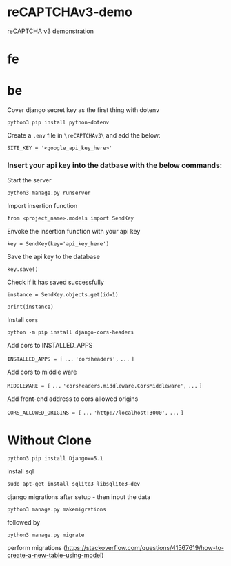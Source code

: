 # reCAPTCHAv3-demo
reCAPTCHA v3 demonstration

# fe




# be

Cover django secret key as the first thing with dotenv

    python3 pip install python-dotenv

Create a `.env` file in ` \reCAPTCHAv3\ ` and add the below:

    SITE_KEY = '<google_api_key_here>'



### Insert your api key into the datbase with the below commands:

Start the server

    python3 manage.py runserver

Import insertion function

    from <project_name>.models import SendKey

Envoke the insertion function with your api key

    key = SendKey(key='api_key_here')

Save the api key to the database

    key.save()

Check if it has saved successfully

    instance = SendKey.objects.get(id=1)

    print(instance)

Install `cors`  

    python -m pip install django-cors-headers

Add cors to INSTALLED_APPS

`INSTALLED_APPS = [`
    `...`
    `'corsheaders',`
    `...`
`]`

Add cors to middle ware

`MIDDLEWARE = [`
    `...`
    `'corsheaders.middleware.CorsMiddleware',`
    `...`
`]`

Add front-end address to cors allowed origins

`CORS_ALLOWED_ORIGINS = [`
    `...`
    `'http://localhost:3000',`
    `...`
`]`








# Without Clone

    python3 pip install Django==5.1



install sql

    sudo apt-get install sqlite3 libsqlite3-dev

django migrations after setup - then input the data

    python3 manage.py makemigrations

followed by

    python3 manage.py migrate

perform migrations (https://stackoverflow.com/questions/41567619/how-to-create-a-new-table-using-model)